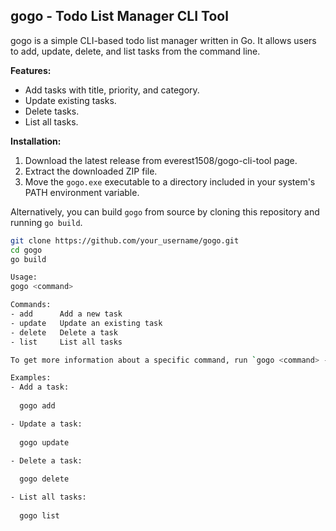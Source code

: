## gogo - Todo List Manager CLI Tool

gogo is a simple CLI-based todo list manager written in Go. It allows users to add, update, delete, and list tasks from the command line.

**Features:**
- Add tasks with title, priority, and category.
- Update existing tasks.
- Delete tasks.
- List all tasks.

**Installation:**
1. Download the latest release from everest1508/gogo-cli-tool page.
2. Extract the downloaded ZIP file.
3. Move the `gogo.exe` executable to a directory included in your system's PATH environment variable.

Alternatively, you can build `gogo` from source by cloning this repository and running `go build`.

```bash
git clone https://github.com/your_username/gogo.git
cd gogo
go build

Usage:
gogo <command>

Commands:
- add      Add a new task
- update   Update an existing task
- delete   Delete a task
- list     List all tasks

To get more information about a specific command, run `gogo <command> -h`.

Examples:
- Add a task:
  
  gogo add

- Update a task:
  
  gogo update

- Delete a task:
  
  gogo delete

- List all tasks:
  
  gogo list
